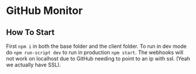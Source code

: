 # GitHub Monitor
## How To Start
First `npm i` in both the base folder and the client folder. To run in dev mode do `npm run-script dev` to run in production `npm start`. The webhooks will not work on localhost due to GitHub needing to point to an ip with ssl. (Yeah we actually have SSL).
